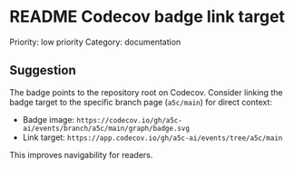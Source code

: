 # README Codecov badge link target

Priority: low priority
Category: documentation

## Suggestion

The badge points to the repository root on Codecov. Consider linking the badge target to the specific branch page (`a5c/main`) for direct context:

- Badge image: `https://codecov.io/gh/a5c-ai/events/branch/a5c/main/graph/badge.svg`
- Link target: `https://app.codecov.io/gh/a5c-ai/events/tree/a5c/main`

This improves navigability for readers.
